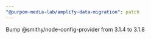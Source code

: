 ```yaml
---
"@purpom-media-lab/amplify-data-migration": patch
---
```


Bump @smithy/node-config-provider from 3.1.4 to 3.1.8
